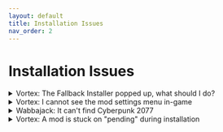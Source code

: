 ```yaml
---
layout: default
title: Installation Issues
nav_order: 2
---
```


# Installation Issues

<details>
<summary>Vortex: The Fallback Installer popped up, what should I do?</summary>

This usually means an extension isn't properly installed. Check that all Vortex extensions are up to date in the Extensions section.

</details>

<details>
<summary>Vortex: I cannot see the mod settings menu in-game</summary>

This is caused by REDmod autoconversion being enabled:

1. Go to Settings → V2077 Settings
2. Ensure "Automatically convert old-style 'archive' mods to REDmods on install" is OFF
3. Remove all mods (keep archives)
4. Reinstall the collection

</details>

<details>
<summary>Wabbajack: It can't find Cyberpunk 2077</summary>

Common causes:
- Wabbajack and the game are on different drives
- You haven't verified game files after cleaning
- Game hasn't been launched once through Steam/GOG/Epic

</details>

<details>
<summary>Vortex: A mod is stuck on "pending" during installation</summary>

Simply restart Vortex - it will continue where it left off.

</details>
